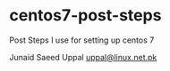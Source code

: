 # centos7-post-steps
Post Steps I use for setting up centos 7

Junaid Saeed Uppal <uppal@linux.net.pk>
